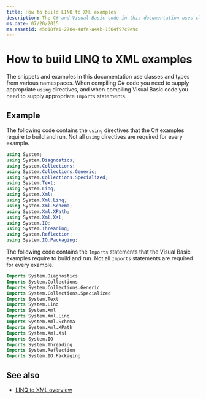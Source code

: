 ```yaml
---
title: How to build LINQ to XML examples
description: The C# and Visual Basic code in this documentation uses classes and types from various namespaces. To compile and run the code you must provide appropriate directives and statements to access the namespaces.
ms.date: 07/20/2015
ms.assetid: e5d18fa1-2704-48fe-a44b-1564f97c9e9c
---
```


# How to build LINQ to XML examples

The snippets and examples in this documentation use classes and types from various namespaces. When compiling C# code you need to supply appropriate `using` directives, and when compiling Visual Basic code you need to supply appropriate `Imports` statements.

## Example

The following code contains the `using` directives that the C# examples require to build and run. Not all `using` directives are required for every example.

```csharp
using System;
using System.Diagnostics;
using System.Collections;
using System.Collections.Generic;
using System.Collections.Specialized;
using System.Text;
using System.Linq;
using System.Xml;
using System.Xml.Linq;
using System.Xml.Schema;
using System.Xml.XPath;
using System.Xml.Xsl;
using System.IO;
using System.Threading;
using System.Reflection;
using System.IO.Packaging;
```

The following code contains the `Imports` statements that the Visual Basic examples require to build and run. Not all `Imports` statements are required for every example.

```vb
Imports System.Diagnostics
Imports System.Collections
Imports System.Collections.Generic
Imports System.Collections.Specialized
Imports System.Text
Imports System.Linq
Imports System.Xml
Imports System.Xml.Linq
Imports System.Xml.Schema
Imports System.Xml.XPath
Imports System.Xml.Xsl
Imports System.IO
Imports System.Threading
Imports System.Reflection
Imports System.IO.Packaging
```

## See also

- [LINQ to XML overview](linq-xml-overview.md)
